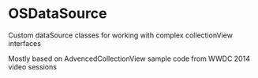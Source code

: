 # OSDataSource
Custom dataSource classes for working with complex collectionView interfaces

Mostly based on AdvencedCollectionView sample code from WWDC 2014 video sessions
